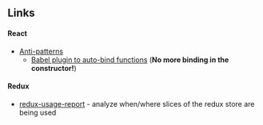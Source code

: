 ## Links
#### React
* [Anti-patterns](https://codeburst.io/how-to-not-react-common-anti-patterns-and-gotchas-in-react-40141fe0dcd)
  * [Babel plugin to auto-bind functions](https://babeljs.io/docs/plugins/transform-class-properties) (**No more binding in the constructor!**)
#### Redux
* [redux-usage-report](https://medium.com/about-codecademy/keep-your-large-redux-application-in-check-with-redux-usage-report-e2e4f31bb86f) - analyze when/where slices of the redux store are being used
